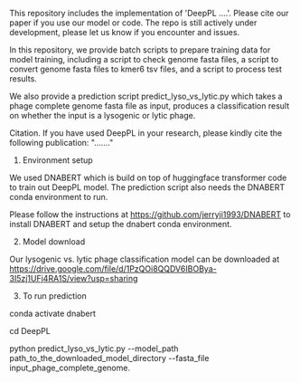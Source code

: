 This repository includes the implementation of 'DeepPL ....'. Please cite our paper if you use our model or code. The repo is still actively under development, please let us know if you encounter and issues.

In this repository, we provide batch scripts to prepare training data for model training, including a script to check genome fasta files, a script to convert genome fasta files to kmer6 tsv files, and a script to process test results.
 
We also provide a prediction script predict_lyso_vs_lytic.py which takes a phage complete genome fasta file as input, produces a classification result on whether the input is a lysogenic or lytic phage.

Citation. If you have used DeepPL in your research, please kindly cite the following publication:
"......."


1. Environment setup

We used DNABERT which is build on top of huggingface transformer code to train out DeepPL model. The prediction script also needs the DNABERT conda environment to run.

Please follow the instructions at https://github.com/jerryji1993/DNABERT to install DNABERT and setup the dnabert conda environment.

2. Model download

Our lysogenic vs. lytic phage classification model can be downloaded at https://drive.google.com/file/d/1PzQOi8QQDV6IBOBya-3I5zj1UFj4RA1S/view?usp=sharing

3. To run prediction

conda activate dnabert

cd DeepPL

python predict_lyso_vs_lytic.py --model_path path_to_the_downloaded_model_directory --fasta_file input_phage_complete_genome.
